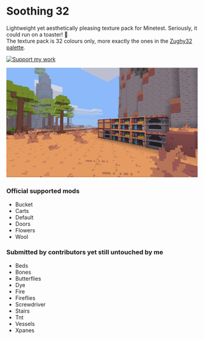 # Soothing 32

Lightweight yet aesthetically pleasing texture pack for Minetest. Seriously, it could run on a toaster! :bread:  
The texture pack is 32 colours only, more exactly the ones in the [Zughy32 palette](https://lospec.com/palette-list/zughy-32).

<a href="https://liberapay.com/EticaDigitale/donate"><img src="https://i.imgur.com/4B2PxjP.png" alt="Support my work"/></a>  

![Soothing 32](screenshot.png)  

### Official supported mods
* Bucket
* Carts
* Default
* Doors
* Flowers
* Wool

### Submitted by contributors yet still untouched by me
* Beds
* Bones
* Butterflies
* Dye
* Fire
* Fireflies
* Screwdriver
* Stairs
* Tnt
* Vessels
* Xpanes
